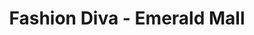 ---
title: "Fashion Diva - Emerald Mall"
url: /karachi/fashion-diva-emerald-mall/
shop: Kleidung
---